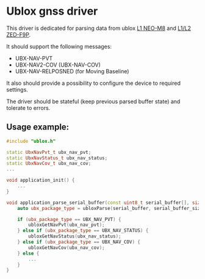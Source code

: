 # Ublox gnss driver

This driver is dedicated for parsing data from ublox [L1 NEO-M8](https://www.u-blox.com/en/product/max-8-series) and [L1/L2 ZED-F9P](https://www.u-blox.com/en/product/zed-f9p-module).

It should support the following messages:
- UBX-NAV-PVT
- UBX-NAV2-COV (UBX-NAV-COV)
- UBX-NAV-RELPOSNED (for Moving Baseline)

It also should provide a possibility to configure the device to required settings.

The driver should be stateful (keep previous parsed buffer state) and tolerate to errors.

## Usage example:

```c++
#include "ublox.h"

static UbxNavPvt_t ubx_nav_pvt;
static UbxNavStatus_t ubx_nav_status;
static UbxNavCov_t ubx_nav_cov;
...

void application_init() {
    ...
}

void application_parse_serial_buffer(const uint8_t serial_buffer[], size_t serial_buffer_size) {
    auto ubx_package_type = ubloxParse(serial_buffer, serial_buffer_size);

    if (ubx_package_type == UBX_NAV_PVT) {
        ubloxGetNavPvt(ubx_nav_pvt);
    } else if (ubx_package_type == UBX_NAV_STATUS) {
        ubloxGetNavStatus(ubx_nav_status);
    } else if (ubx_package_type == UBX_NAV_COV) {
        ubloxGetNavCov(ubx_nav_cov);
    } else {
        ...
    }
}

```
